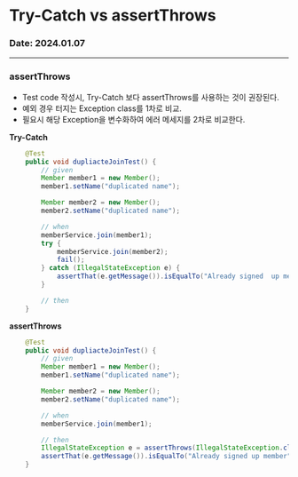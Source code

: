 # Try-Catch vs assertThrows

### Date: 2024.01.07

---

### assertThrows

* Test code 작성시, Try-Catch 보다 assertThrows를 사용하는 것이 권장된다.
* 예외 경우 터지는 Exception class를 1차로 비교.
* 필요시 해당 Exception을 변수화하여 에러 메세지를 2차로 비교한다.

**Try-Catch**

```java
    @Test
    public void dupliacteJoinTest() {
        // given
        Member member1 = new Member();
        member1.setName("duplicated name");

        Member member2 = new Member();
        member2.setName("duplicated name");

        // when
        memberService.join(member1);
        try {
            memberService.join(member2);
            fail();
        } catch (IllegalStateException e) {
            assertThat(e.getMessage()).isEqualTo("Already signed  up member");
        }

        // then
    }
```

**assertThrows**

```java
    @Test
    public void dupliacteJoinTest() {
        // given
        Member member1 = new Member();
        member1.setName("duplicated name");

        Member member2 = new Member();
        member2.setName("duplicated name");

        // when
        memberService.join(member1);

        // then
        IllegalStateException e = assertThrows(IllegalStateException.class, () -> memberService.join(member2));
        assertThat(e.getMessage()).isEqualTo("Already signed up member");
    }
```
